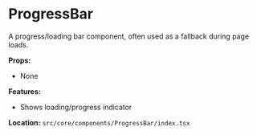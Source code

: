 # ProgressBar

A progress/loading bar component, often used as a fallback during page loads.

**Props:**

- None

**Features:**

- Shows loading/progress indicator

**Location:** `src/core/components/ProgressBar/index.tsx`
